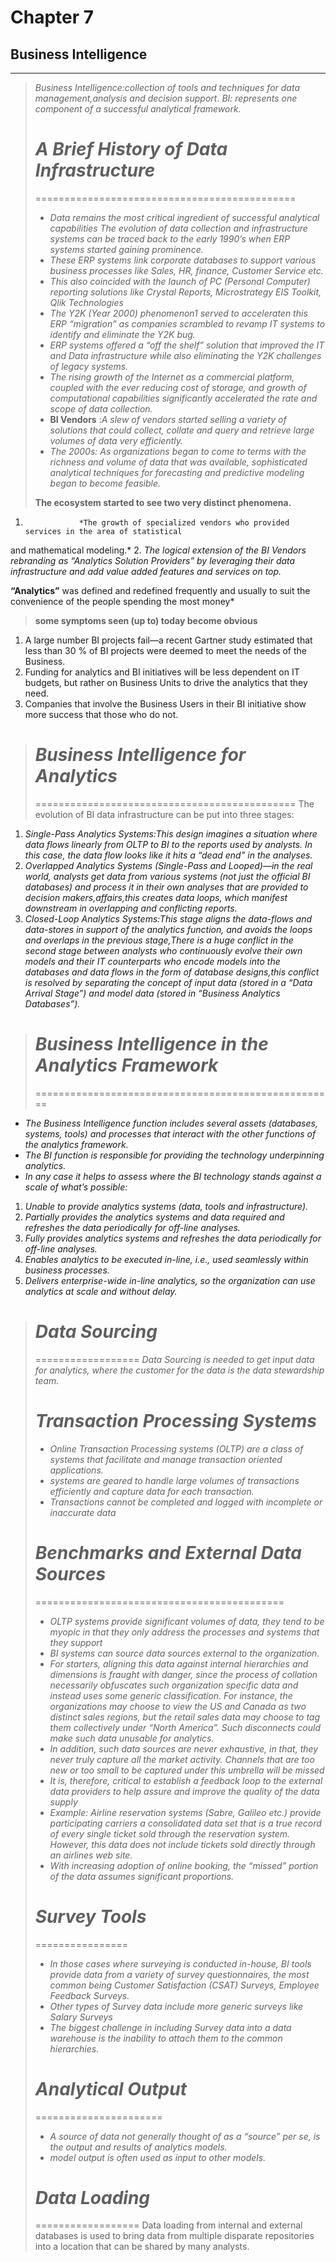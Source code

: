 


# Chapter 7
## Business Intelligence
---
>*Business Intelligence:collection of tools and techniques for data management,analysis and decision support*.
>*BI: represents one component of a successful analytical framework.*
>
> # *A Brief History of Data Infrastructure* #
>=============================================
> - *Data remains the most critical ingredient of successful analytical capabilities 
  The evolution of data collection and infrastructure systems can be
  traced back to the early 1990’s when ERP systems started gaining prominence.*
> - *These ERP systems link corporate databases to support various business processes
 like Sales, HR, finance, Customer Service etc.*
> - *This also coincided with the launch of PC (Personal Computer)
 reporting solutions like Crystal Reports, Microstrategy EIS Toolkit, Qlik
Technologies*
> - *The Y2K (Year 2000) phenomenon1 served to acceleraten this ERP “migration” as companies scrambled to revamp IT systems to identify and eliminate the Y2K bug.*
> - *ERP systems offered a “off the shelf” solution that improved the IT and Data infrastructure while also eliminating the Y2K challenges of legacy systems.*
> - *The rising growth of the Internet as a commercial platform, coupled with the
ever reducing cost of storage, and growth of computational capabilities significantly
accelerated the rate and scope of data collection.*
> - **BI Vendors** :*A slew of vendors started selling a variety of solutions that could collect, collate
and query and retrieve large volumes of data very efficiently.*
> - *The 2000s: As organizations began to come to terms with the richness and volume
of data that was available, sophisticated analytical techniques for forecasting
and predictive modeling began to become feasible.*
>
> **The ecosystem started to see two very distinct phenomena.** 
>
 1.                 *The growth of specialized vendors who provided services in the area of statistical
and mathematical modeling.*
 2.                *The logical extension of the BI Vendors rebranding as “Analytics Solution
Providers” by leveraging their data infrastructure and add value added features
and services on top.*
>
**“Analytics”**
 was defined and redefined frequently
and usually to suit the convenience of the people spending the most money*
>
> **some symptoms seen (up to) today become obvious**
  1. A large number BI projects fail—a recent Gartner study estimated that less than
30 % of BI projects were deemed to meet the needs of the Business.
  2. Funding for analytics and BI initiatives will be less dependent on IT budgets,
but rather on Business Units to drive the analytics that they need.
  3. Companies that involve the Business Users in their BI initiative show more success
that those who do not.
>
> # *Business Intelligence for Analytics* #
>=============================================
The evolution of BI data infrastructure can be put into three stages:
 1. *Single-Pass Analytics Systems:This design imagines a situation where data flows linearly from OLTP
to BI to the reports used by analysts. In this case, the data flow looks like it hits a “dead end” in the analyses.*
 2. *Overlapped Analytics Systems (Single-Pass and Looped)—in the real
world, analysts get data from various systems (not just the official BI databases)
and process it in their own analyses that are provided to decision makers,affairs,this
creates data loops, which manifest downstream in overlapping and conflicting
reports.*
 3. *Closed-Loop Analytics Systems:This stage aligns the data-flows and data-stores in support of the analytics
function, and avoids the loops and overlaps in the previous stage,There is a huge conflict in the second stage between analysts who continuously evolve their own models and their IT counterparts who encode models into the
databases and data flows in the form of database designs,this conflict is resolved by separating the concept of input data
(stored in a “Data Arrival Stage”) and model data (stored in “Business Analytics
Databases”).*
>
> # *Business Intelligence in the Analytics Framework* #
>====================================================
 - *The Business Intelligence function includes several assets (databases, systems,
tools) and processes that interact with the other functions of the analytics framework.*
 - *The BI function is responsible for providing the technology underpinning
analytics.*
 - *In any case it helps to assess where the BI technology stands against a scale of
what’s possible:*
1.  *Unable to provide analytics systems (data, tools and infrastructure).*
2.  *Partially provides the analytics systems and data required and refreshes the
data periodically for off-line analyses.*
3.  *Fully provides analytics systems and refreshes the data periodically for
off-line analyses.*
4.  *Enables analytics to be executed in-line, i.e., used seamlessly within business
processes.*
5.  *Delivers enterprise-wide in-line analytics, so the organization can use analytics
at scale and without delay.*
>
> # *Data Sourcing*
>==================
> *Data Sourcing is needed to get input data for analytics, where the customer for
the data is the data stewardship team.* 
> # *Transaction Processing Systems*
> - *Online Transaction Processing systems (OLTP) are a class of systems that facilitate
and manage transaction oriented applications.*
> - *systems are geared to handle large volumes of transactions efficiently and
capture data for each transaction.*
> - *Transactions cannot be completed and logged with
incomplete or inaccurate data*
>
> # *Benchmarks and External Data Sources*
>===========================================
> - *OLTP systems provide significant volumes of data, they tend to be myopic
in that they only address the processes and systems that they support*
> - *BI systems can source data sources external
to the organization.*
> - *For starters, aligning this data against internal hierarchies and dimensions
is fraught with danger, since the process of collation necessarily obfuscates
such organization specific data and instead uses some generic classification. For
instance, the organizations may choose to view the US and Canada as two distinct
sales regions, but the retail sales data may choose to tag them collectively under
“North America”. Such disconnects could make such data unusable for analytics.*
> - *In addition, such data sources are never exhaustive, in that, they never truly
capture all the market activity. Channels that are too new or too small to be
captured under this umbrella will be missed*
> - *It is, therefore, critical to establish a feedback loop to the external data providers
to help assure and improve the quality of the data supply*
> - *Example: Airline reservation systems (Sabre, Galileo etc.) provide participating
carriers a consolidated data set that is a true record of every single ticket sold
through the reservation system. However, this data does not include tickets sold
directly through an airlines web site.*
> - *With increasing adoption of online booking, the “missed” portion of the data assumes
significant proportions.*
>
> # *Survey Tools*
>================
> - *In those cases where surveying is conducted in-house, BI tools provide data from
a variety of survey questionnaires, the most common being Customer Satisfaction
(CSAT) Surveys, Employee Feedback Surveys.*
> - *Other types of Survey data include more generic surveys like Salary Surveys*
> - *The biggest challenge in including Survey data into a data warehouse is the
inability to attach them to the common hierarchies.*
>
> # *Analytical Output*
>======================
>- *A source of data not generally thought of as a “source” per se, is the output and
results of analytics models.*
> - *model output is often used as input to other models.*
>
># *Data Loading*
>==================
Data loading from internal and external databases is used to bring data from multiple
disparate repositories into a location that can be shared by many analysts.

 
 






